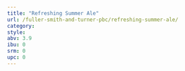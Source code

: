 ```yaml
---
title: "Refreshing Summer Ale"
url: /fuller-smith-and-turner-pbc/refreshing-summer-ale/
category: 
style: 
abv: 3.9
ibu: 0
srm: 0
upc: 0
---
```


